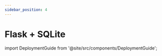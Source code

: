 ```yaml
---
sidebar_position: 4
---
```


# Flask + SQLite

import DeploymentGuide from '@site/src/components/DeploymentGuide';

<DeploymentGuide
  repo="letsdiscodev/example-flask-sqlite-site"
  exampleProjectName="my-flask-sqlite-site"
/>
